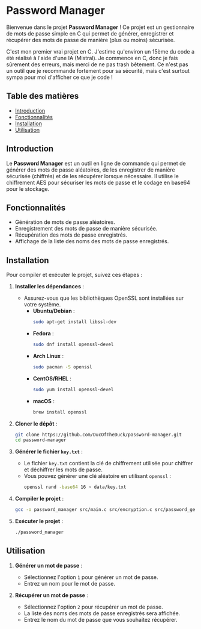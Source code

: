 # Password Manager

Bienvenue dans le projet **Password Manager** ! Ce projet est un gestionnaire de mots de passe simple en C qui permet de générer, enregistrer et récupérer des mots de passe de manière (plus ou moins) sécurisée.

C'est mon premier vrai projet en C. J'estime qu'environ un 15ème du code a été réalisé à l'aide d'une IA (Mistral). Je commence en C, donc je fais sûrement des erreurs, mais merci de ne pas trash bêtement. Ce n'est pas un outil que je recommande fortement pour sa sécurité, mais c'est surtout sympa pour moi d'afficher ce que je code !

## Table des matières

- [Introduction](#introduction)
- [Fonctionnalités](#fonctionnalités)
- [Installation](#installation)
- [Utilisation](#utilisation)

## Introduction

Le **Password Manager** est un outil en ligne de commande qui permet de générer des mots de passe aléatoires, de les enregistrer de manière sécurisée (chiffrés) et de les récupérer lorsque nécessaire. Il utilise le chiffrement AES pour sécuriser les mots de passe et le codage en base64 pour le stockage.

## Fonctionnalités

- Génération de mots de passe aléatoires.
- Enregistrement des mots de passe de manière sécurisée.
- Récupération des mots de passe enregistrés.
- Affichage de la liste des noms des mots de passe enregistrés.

## Installation

Pour compiler et exécuter le projet, suivez ces étapes :

1. **Installer les dépendances** :
   - Assurez-vous que les bibliothèques OpenSSL sont installées sur votre système.
     - **Ubuntu/Debian** :
       ```sh
       sudo apt-get install libssl-dev
       ```
     - **Fedora** :
       ```sh
       sudo dnf install openssl-devel
       ```
     - **Arch Linux** :
       ```sh
       sudo pacman -S openssl
       ```
     - **CentOS/RHEL** :
       ```sh
       sudo yum install openssl-devel
       ```
     - **macOS** :
       ```sh
       brew install openssl
       ```

2. **Cloner le dépôt** :
   ```sh
   git clone https://github.com/DucOfTheDuck/password-manager.git
   cd password-manager
   ```

3. **Générer le fichier `key.txt`** :
   - Le fichier `key.txt` contient la clé de chiffrement utilisée pour chiffrer et déchiffrer les mots de passe.
   - Vous pouvez générer une clé aléatoire en utilisant `openssl` :
     ```sh
     openssl rand -base64 16 > data/key.txt
     ```

4. **Compiler le projet** :
   ```sh
   gcc -o password_manager src/main.c src/encryption.c src/password_generator.c src/password_manager.c -Iinclude -lssl -lcrypto
   ```

5. **Exécuter le projet** :
   ```sh
   ./password_manager
   ```

## Utilisation

1. **Générer un mot de passe** :
   - Sélectionnez l'option `1` pour générer un mot de passe.
   - Entrez un nom pour le mot de passe.

2. **Récupérer un mot de passe** :
   - Sélectionnez l'option `2` pour récupérer un mot de passe.
   - La liste des noms des mots de passe enregistrés sera affichée.
   - Entrez le nom du mot de passe que vous souhaitez récupérer.
